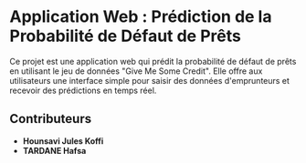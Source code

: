 # Application Web : Prédiction de la Probabilité de Défaut de Prêts
Ce projet est une application web qui prédit la probabilité de défaut de prêts en utilisant le jeu de données "Give Me Some Credit". Elle offre aux utilisateurs une interface simple pour saisir des données d'emprunteurs et recevoir des prédictions en temps réel.

## Contributeurs
- **Hounsavi Jules Koffi**
- **TARDANE Hafsa**  

 
